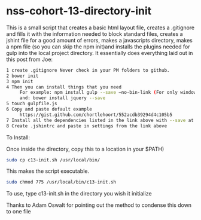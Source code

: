 # nss-cohort-13-directory-init

This is a small script that creates a basic html layout file, creates a .gitignore and fills it with the information needed to block standard files, creates a jshint file for a good amount of errors, makes a javascripts directory, makes a npm file (so you can skip the npm init)and installs the plugins needed for gulp into the local project directory. It essentially does everything laid out in this post from Joe:

```bash
1 create .gitignore Never check in your PM folders to github.
2 bower init
3 npm init
4 Then you can install things that you need
     For example: npm install gulp --save —no-bin-link (For only windows users for all npm and bower )
     and: bower install jquery --save
5 touch gulpfile.js
6 Copy and paste default example
     https://gist.github.com/chortlehoort/552acdb39294d4c105b5
7 Install all the dependencies listed in the link above with --save at the end of the line
8 Create .jshintrc and paste in settings from the link above
```



To Install:

Once inside the directory, copy this to a location in your $PATH)
```bash
sudo cp c13-init.sh /usr/local/bin/
```

This makes the script executable.
``` bash
sudo chmod 775 /usr/local/bin/c13-init.sh 
```

To use, type c13-init.sh in the directory you wish it initialize

Thanks to Adam Oswalt for pointing out the method to condense this down to one file